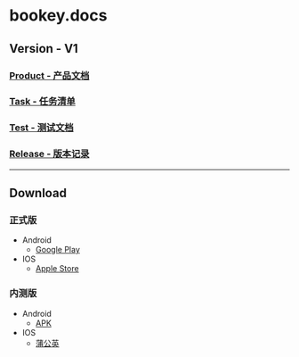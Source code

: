 # bookey.docs

## Version - V1

### [Product - 产品文档](https://github.com/bookey-dev/bookey.docs/issues/1)

### [Task - 任务清单](https://github.com/bookey-dev/bookey.docs/issues/2)

### [Test - 测试文档](https://github.com/bookey-dev/bookey.docs/issues/3)

### [Release - 版本记录](https://github.com/bookey-dev/bookey.docs/issues/5)

--- 

## Download

### 正式版
- Android
   - [Google Play](https://play.google.com/store/apps/details?id=app.bookey)
- IOS
   - [Apple Store](https://apps.apple.com/cn/app/id1490069864)

### 内测版
- Android
   - [APK](https://wxit.oss-cn-shanghai.aliyuncs.com/apk/bookey/bookey-release.apk)
- IOS
   - [蒲公英](https://www.pgyer.com/hwqs)
